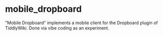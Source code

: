 # mobile_dropboard
"Mobile Dropboard" implements a mobile client for the Dropboard plugin of TiddlyWiki. Done via vibe coding as an experiment.
